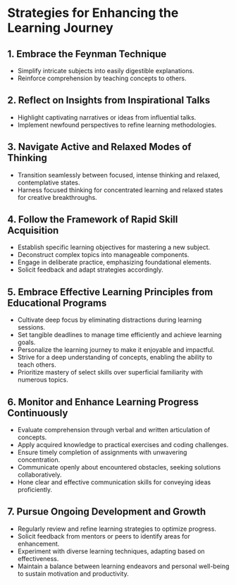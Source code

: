 # Strategies for Enhancing the Learning Journey

## 1. Embrace the Feynman Technique
   - Simplify intricate subjects into easily digestible explanations.
   - Reinforce comprehension by teaching concepts to others.

## 2. Reflect on Insights from Inspirational Talks
   - Highlight captivating narratives or ideas from influential talks.
   - Implement newfound perspectives to refine learning methodologies.

## 3. Navigate Active and Relaxed Modes of Thinking
   - Transition seamlessly between focused, intense thinking and relaxed, contemplative states.
   - Harness focused thinking for concentrated learning and relaxed states for creative breakthroughs.

## 4. Follow the Framework of Rapid Skill Acquisition
   - Establish specific learning objectives for mastering a new subject.
   - Deconstruct complex topics into manageable components.
   - Engage in deliberate practice, emphasizing foundational elements.
   - Solicit feedback and adapt strategies accordingly.

## 5. Embrace Effective Learning Principles from Educational Programs
   - Cultivate deep focus by eliminating distractions during learning sessions.
   - Set tangible deadlines to manage time efficiently and achieve learning goals.
   - Personalize the learning journey to make it enjoyable and impactful.
   - Strive for a deep understanding of concepts, enabling the ability to teach others.
   - Prioritize mastery of select skills over superficial familiarity with numerous topics.

## 6. Monitor and Enhance Learning Progress Continuously
   - Evaluate comprehension through verbal and written articulation of concepts.
   - Apply acquired knowledge to practical exercises and coding challenges.
   - Ensure timely completion of assignments with unwavering concentration.
   - Communicate openly about encountered obstacles, seeking solutions collaboratively.
   - Hone clear and effective communication skills for conveying ideas proficiently.

## 7. Pursue Ongoing Development and Growth
   - Regularly review and refine learning strategies to optimize progress.
   - Solicit feedback from mentors or peers to identify areas for enhancement.
   - Experiment with diverse learning techniques, adapting based on effectiveness.
   - Maintain a balance between learning endeavors and personal well-being to sustain motivation and productivity.
